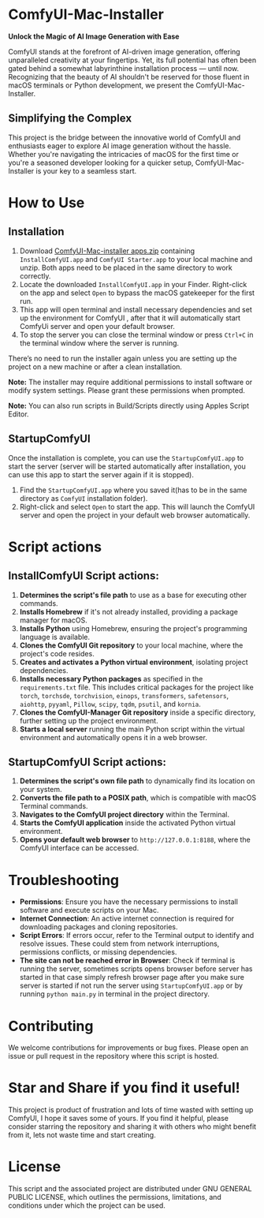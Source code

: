 # ComfyUI-Mac-Installer

**Unlock the Magic of AI Image Generation with Ease**

ComfyUI stands at the forefront of AI-driven image generation, offering unparalleled creativity at your fingertips. Yet, its full potential has often been gated behind a somewhat labyrinthine installation process — until now. Recognizing that the beauty of AI shouldn't be reserved for those fluent in macOS terminals or Python development, we present the ComfyUI-Mac-Installer.

## Simplifying the Complex

This project is the bridge between the innovative world of ComfyUI and enthusiasts eager to explore AI image generation without the hassle. Whether you're navigating the intricacies of macOS for the first time or you're a seasoned developer looking for a quicker setup, ComfyUI-Mac-Installer is your key to a seamless start.

# How to Use



## Installation

1. Download [ComfyUI-Mac-installer apps.zip](https://github.com/rugovit/ComfyUI-Mac-Installer/blob/main/ComfyUI-Mac-installer%20apps.zip)  containing  `InstallComfyUI.app` and `ComfyUI Starter.app` to your local machine and unzip. Both apps need to be placed in the same directory to work correctly. 
2. Locate the downloaded `InstallComfyUI.app` in your Finder. Right-click on the app and select `Open` to bypass the macOS gatekeeper for the first run. 
3. This app will open terminal and  install necessary dependencies and set up the environment for ComfyUI , after that it will automatically start ComfyUi server and  open your default browser.
4. To  stop the server you can close the terminal window or press `Ctrl+C` in the terminal window where the server is running.

There’s no need to run the installer again unless you are setting up the project on a new machine or after a clean installation.

**Note:** The installer may require additional permissions to install software or modify system settings. Please grant these permissions when prompted.

**Note:** You can also run scripts in Build/Scripts directly using Apples Script Editor.

## StartupComfyUI

Once the installation is complete, you can use the `StartupComfyUI.app` to start the server (server will be started automatically after installation, you can use this app to start the server again if it is stopped).

1. Find the `StartupComfyUI.app` where you saved it(has to be in the same directory as `ComfyUI` installation folder).
2. Right-click and select `Open` to start the app. This will launch the ComfyUI server and open the project in your default web browser automatically.


# Script actions

## InstallComfyUI Script actions:

1. **Determines the script's file path** to use as a base for executing other commands.
2. **Installs Homebrew** if it's not already installed, providing a package manager for macOS.
3. **Installs Python** using Homebrew, ensuring the project's programming language is available.
4. **Clones the ComfyUI Git repository** to your local machine, where the project's code resides.
5. **Creates and activates a Python virtual environment**, isolating project dependencies.
6. **Installs necessary Python packages** as specified in the `requirements.txt` file. This includes critical packages for the project like `torch`, `torchsde`, `torchvision`, `einops`, `transformers`, `safetensors`, `aiohttp`, `pyyaml`, `Pillow`, `scipy`, `tqdm`, `psutil`, and `kornia`.
7. **Clones the ComfyUI-Manager Git repository** inside a specific directory, further setting up the project environment.
8. **Starts a local server** running the main Python script within the virtual environment and automatically opens it in a web browser.

## StartupComfyUI Script actions:

1. **Determines the script's own file path** to dynamically find its location on your system.
2. **Converts the file path to a POSIX path**, which is compatible with macOS Terminal commands.
3. **Navigates to the ComfyUI project directory** within the Terminal.
4. **Starts the ComfyUI application** inside the activated Python virtual environment.
5. **Opens your default web browser** to `http://127.0.0.1:8188`, where the ComfyUI interface can be accessed.

 



# Troubleshooting

- **Permissions**: Ensure you have the necessary permissions to install software and execute scripts on your Mac.
- **Internet Connection**: An active internet connection is required for downloading packages and cloning repositories.
- **Script Errors**: If errors occur, refer to the Terminal output to identify and resolve issues. These could stem from network interruptions, permissions conflicts, or missing dependencies.
- **The site can not be reached error in Browser**: Check if terminal is running the server, sometimes scripts  opens browser  before  server has started  in that case simply refresh browser page  after you make sure server is started  if not run the server using `StartupComfyUI.app` or by running `python main.py` in terminal in the project directory.

# Contributing

We welcome contributions for improvements or bug fixes. Please open an issue or pull request in the repository where this script is hosted.

# Star and Share  if you find it useful!
This project is product of frustration and lots of time wasted  with setting up ComfyUI, I hope it saves some of yours.  If you find it helpful, please consider starring the repository and sharing it with others who might benefit from it, lets not waste time and start creating.
# License

This script and the associated project are distributed under GNU GENERAL PUBLIC LICENSE, which outlines the permissions, limitations, and conditions under which the project can be used.
